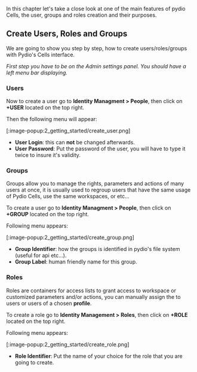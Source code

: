 In this chapter let's take a close look at one of the main features of pydio Cells, the user, groups and roles creation and their purposes.

## Create Users, Roles and Groups

We are going to show you step by step, how to create users/roles/groups with Pydio's Cells interface.

*First step you have to be on the Admin settings panel.*
*You should have a left menu bar displaying.*

### Users

Now to create a user go to **Identity Managment > People**, then click on **+USER** located on the top right.

Then the following menu will appear:

[:image-popup:2_getting_started/create_user.png]

- **User Login**: this can **not** be changed afterwards.  
- **User Password**: Put the password of the user, you will have to type it twice to insure it's validity.

### Groups

Groups allow you to manage the rights, parameters and actions of many users at once, it is usually used to regroup users that have the same usage of Pydio Cells, use the same workspaces, or etc...

To create a user go to **Identity Managment > People**, then click on **+GROUP** located on the top right.

Following menu appears:

[:image-popup:2_getting_started/create_group.png]

- **Group Identifier**: how the groups is identified in pydio's file system (useful for api etc...).
- **Group Label**: human friendly name for this group.

### Roles

Roles are containers for access lists to grant access to workspace or customized parameters and/or actions, you can manually assign the to users or users of a chosen **profile**.

To create a role go to **Identity Management > Roles**, then click on **+ROLE** located on the top right.

Following menu appears:

[:image-popup:2_getting_started/create_role.png]

* **Role Identifier**: Put the name of your choice for the role that you are going to create.
